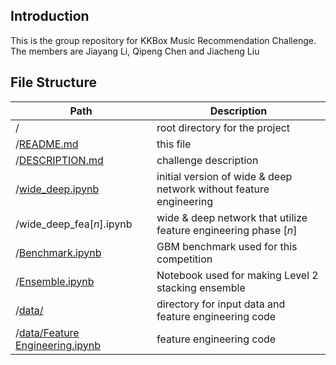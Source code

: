 ## Introduction
This is the group repository for KKBox Music Recommendation Challenge. The members are Jiayang Li, Qipeng Chen and Jiacheng Liu

## File Structure

| Path                                     | Description                              |
| ---------------------------------------- | ---------------------------------------- |
| /                                        | root directory for the project           |
| /[README.md](https://github.com/asd123cqp/kkbox-music-recommendation/blob/master/README.md) | this file                                |
| /[DESCRIPTION.md](https://github.com/asd123cqp/kkbox-music-recommendation/blob/master/DESCRIPTION.md) | challenge description                    |
| /[wide_deep.ipynb](https://github.com/asd123cqp/kkbox-music-recommendation/blob/master/wide_deep.ipynb) | initial version of wide & deep network without feature engineering |
| /wide_deep_fea[*n*].ipynb                | wide & deep network that utilize feature engineering phase [*n*] |
| /[Benchmark.ipynb](https://github.com/asd123cqp/kkbox-music-recommendation/blob/master/Benchmark.ipynb) | GBM benchmark used for this competition |
| /[Ensemble.ipynb](https://github.com/asd123cqp/kkbox-music-recommendation/blob/master/Ensemble.ipynb) | Notebook used for making Level 2 stacking ensemble |
| /[data/](https://github.com/asd123cqp/kkbox-music-recommendation/tree/master/data) | directory for input data and feature engineering code |
| /[data/Feature Engineering.ipynb](https://github.com/asd123cqp/kkbox-music-recommendation/blob/master/data/Feature%20Engineering.ipynb) | feature engineering code                 |

